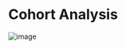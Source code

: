 # Cohort Analysis
![image](https://github.com/user-attachments/assets/db9b8fee-fec7-473a-9ad3-598be91ac6f4)
